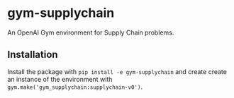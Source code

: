 # gym-supplychain

An OpenAI Gym environment for Supply Chain problems.

## Installation

Install the package with `pip install -e gym-supplychain` and create create an instance of the environment with `gym.make('gym_supplychain:supplychain-v0')`.
